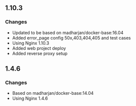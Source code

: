 ## 1.10.3

### Changes

* Updated to be based on madharjan/docker-base:16.04
* Added error_page config 50x,403,404,405 and test cases
* Using Nginx 1.10.3
* Added web project deploy
* Added reverse proxy setup

## 1.4.6

### Changes

* Based on madharjan/docker-base:14.04
* Using Nginx 1.4.6
